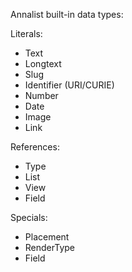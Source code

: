 Annalist built-in data types:

Literals:

- Text
- Longtext
- Slug
- Identifier (URI/CURIE)
- Number
- Date
- Image
- Link

References:

- Type
- List
- View
- Field

Specials:

- Placement
- RenderType
- Field

